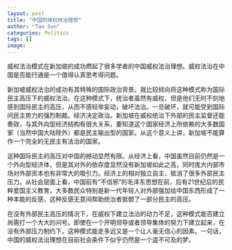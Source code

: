 ```yaml
---
layout: post
title: "中国的维权统治理想"
author: "Tao Sun"
categories: Politics
tags: []
image: 
---
```


威权法治模式在新加坡的成功燃起了很多学者的中国威权法治理想。威权法治在中国是否能行通是一个值得认真思考得问题。

新加坡威权法治的成功有其特殊的国际政治背景。我比较倾向将这种模式称为国际民主高压下的威权法治。在这种模式下，统治者虽然有威权，但是他们无时不刻地感到国际民主的高压，从而不感轻举妄动，破坏法治。一旦破坏，就可能受到国际间民主势力的强烈制裁。经济决定政治。新加坡在威权统治下外部的民主监督还能奏效，与其外向型经济结构有很大关系，要知道这个国家经济上所依赖的大多数国家（当然中国大陆除外）都是民主输出型的国家。从这个意义上讲，新加坡不能算作一个完全的无民主有法治的国家。

这种国际民主的高压对中国的撼动显然有限。从经济上看，中国虽然目前仍然是一个外向型经济体，但是其对外的依存度显然没有新加坡如此之高，同时庞大内部市场对外部资本也有非常大的吸引力。经济上的相对独立自主，抵消了很多外部民主压力。从社会层面上看，中国前有“不信邪”的毛泽东思想在前，后有21世纪后的民粹爱国主义教育，大多数民众特别是新一代年轻人对外部强加给中国东西形成了一种本能的反感，这种反感无意间帮助统治者抵御了一部分民主的高压。

在没有外部民主高压的情况下，在威权下建立法治的动力不足，这种模式能否建立尚需打一个大大的问号。即使在一个开明领导或者领导集体的努力下建立起来，在没有外部压力制约下，这种模式能走多远又是一个让人毫无信心的因素。一句话，中国的威权法治理想在目前社会条件下似乎仍然是一个遥不可及的梦。